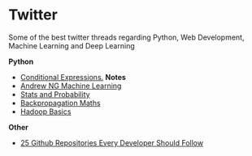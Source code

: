 # Twitter
Some of the best twitter threads regarding Python, Web Development, Machine Learning and Deep Learning

**Python**
- [Conditional Expressions.](https://twitter.com/mathsppblog/status/1442802770671804416)
**Notes**
- [Andrew NG Machine Learning](https://twitter.com/capeandcode/status/1375315443200581635)
- [Stats and Probability](https://gumroad.com/l/KHxct)
- [Backpropagation Maths](https://gumroad.com/l/peltOg)
- [Hadoop Basics](https://capeandcode.gumroad.com/l/NDuXv)

**Other**
- [25 Github Repositories Every Developer Should Follow](https://twitter.com/sunilc_/status/1441319707655639043)
